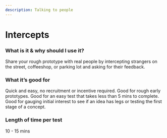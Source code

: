```yaml
---
description: Talking to people
---
```


# Intercepts

### What is it & why should I use it?&#x20;

Share your rough prototype with real people by intercepting strangers on the street, coffeeshop, or parking lot and asking for their feedback.

### **What it’s good for**&#x20;

Quick and easy, no recruitment or incentive required. Good for rough early prototypes. Good for an easy test that takes less than 5 mins to complete. Good for gauging initial interest to see if an idea has legs or testing the first stage of a concept.

### **Length of time per test**&#x20;

10 - 15 mins
